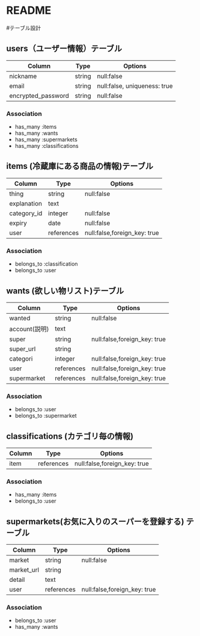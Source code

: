 # README

#テーブル設計

## users（ユーザー情報）テーブル

| Column              | Type    | Options                      |
|---------------------|---------|------------------------------|
| nickname            | string  | null:false                   |
| email               | string  | null:false, uniqueness: true |
| encrypted_password  | string  | null:false                   |


### Association

- has_many :items
- has_many :wants
- has_many :supermarkets
- has_many :classifications


## items (冷蔵庫にある商品の情報)テーブル

| Column                 | Type       | Options                      |
|------------------------|------------|----------------------------- |
| thing                  | string     | null:false                   |
| explanation            | text       |                    |
| category_id            | integer    | null:false                   |
| expiry                 | date       | null:false                   |
| user                   | references | null:false,foreign_key: true |

### Association

- belongs_to :classification
- belongs_to :user


## wants (欲しい物リスト)テーブル

| Column                 | Type       | Options                      |
|------------------------|------------|----------------------------- |
| wanted                 | string     | null:false                   |
| account(説明)           | text       |                              |
| super                  | string     | null:false,foreign_key: true |
| super_url              | string     |                              |
| categori               | integer    | null:false,foreign_key: true |  
| user                   | references | null:false,foreign_key: true |
| supermarket            | references | null:false,foreign_key: true |

### Association

- belongs_to :user
- belongs_to :supermarket


## classifications (カテゴリ毎の情報)

| Column                 | Type       | Options                      |
|------------------------|------------|----------------------------- |
| item                   | references | null:false,foreign_key: true |


### Association

- has_many   :items
- belongs_to :user



## supermarkets(お気に入りのスーパーを登録する) テーブル

| Column              | Type       | Options                      |
|---------------------|------------|----------------------------- |
| market              | string     | null:false                   |
| market_url          | string     |                              |
| detail              | text       |                              |
| user                | references | null:false,foreign_key: true |


### Association

- belongs_to :user
- has_many   :wants


<!-- ## rooms テーブル

| Column | Type   | Options     |
| ------ | ------ | ----------- |
| name   | string | null: false |

### Association

- has_many :room_users
- has_many :users, through: :room_users
- has_many :messages

## room_users テーブル

| Column | Type       | Options                        |
| ------ | ---------- | ------------------------------ |
| user   | references | null: false, foreign_key: true |
| room   | references | null: false, foreign_key: true |

### Association

- belongs_to :room
- belongs_to :user

## messages テーブル

| Column  | Type       | Options                        |
| ------- | ---------- | ------------------------------ |
| content | string     |                                |
| user    | references | null: false, foreign_key: true |
| room    | references | null: false, foreign_key: true |

### Association

- belongs_to :room
- belongs_to :user -->
